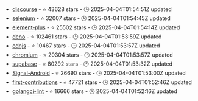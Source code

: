 - [discourse](https://github.com/discourse/discourse) - ⭐ 43628 stars - 🕒 2025-04-04T01:54:51Z updated
- [selenium](https://github.com/SeleniumHQ/selenium) - ⭐ 32007 stars - 🕒 2025-04-04T01:54:45Z updated
- [element-plus](https://github.com/element-plus/element-plus) - ⭐ 25502 stars - 🕒 2025-04-04T01:54:14Z updated
- [deno](https://github.com/denoland/deno) - ⭐ 102461 stars - 🕒 2025-04-04T01:53:59Z updated
- [cdnjs](https://github.com/cdnjs/cdnjs) - ⭐ 10467 stars - 🕒 2025-04-04T01:53:57Z updated
- [chromium](https://github.com/chromium/chromium) - ⭐ 20304 stars - 🕒 2025-04-04T01:53:57Z updated
- [supabase](https://github.com/supabase/supabase) - ⭐ 80292 stars - 🕒 2025-04-04T01:53:32Z updated
- [Signal-Android](https://github.com/signalapp/Signal-Android) - ⭐ 26690 stars - 🕒 2025-04-04T01:53:00Z updated
- [first-contributions](https://github.com/firstcontributions/first-contributions) - ⭐ 47721 stars - 🕒 2025-04-04T01:52:46Z updated
- [golangci-lint](https://github.com/golangci/golangci-lint) - ⭐ 16666 stars - 🕒 2025-04-04T01:52:16Z updated
